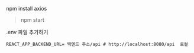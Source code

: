 npm install axios


> npm start

.env 파일 추가하기

``` env
REACT_APP_BACKEND_URL= 백엔드 주소/api # http://localhost:8080/api  로컬 

```
